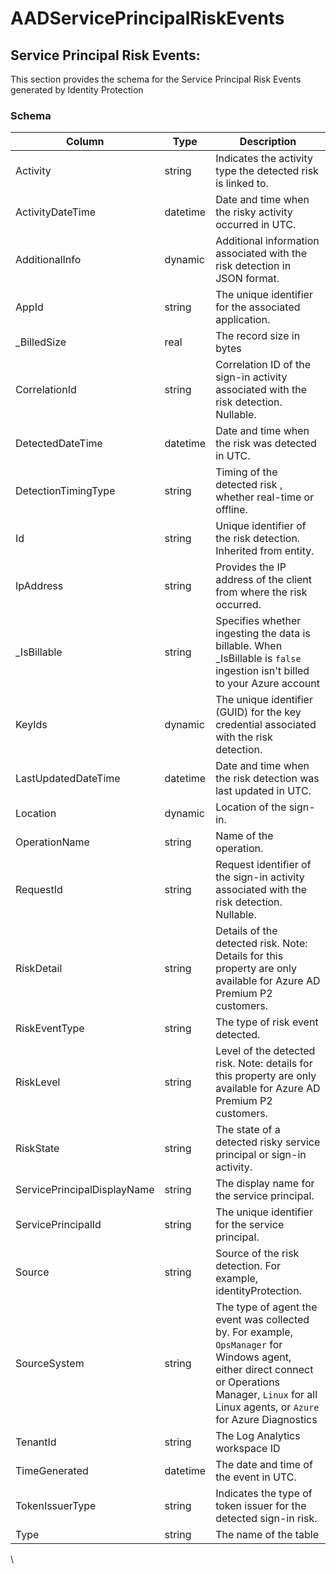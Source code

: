 # AADServicePrincipalRiskEvents

## Service Principal Risk Events:

This section provides the schema for the Service Principal Risk Events generated by Identity Protection

### Schema

| Column                      | Type     | Description                                                                                                                                                                                            |
| --------------------------- | -------- | ------------------------------------------------------------------------------------------------------------------------------------------------------------------------------------------------------ |
| Activity                    | string   | Indicates the activity type the detected risk is linked to.                                                                                                                                            |
| ActivityDateTime            | datetime | Date and time when the risky activity occurred in UTC.                                                                                                                                                 |
| AdditionalInfo              | dynamic  | Additional information associated with the risk detection in JSON format.                                                                                                                              |
| AppId                       | string   | The unique identifier for the associated application.                                                                                                                                                  |
| \_BilledSize                | real     | The record size in bytes                                                                                                                                                                               |
| CorrelationId               | string   | Correlation ID of the sign-in activity associated with the risk detection. Nullable.                                                                                                                   |
| DetectedDateTime            | datetime | Date and time when the risk was detected in UTC.                                                                                                                                                       |
| DetectionTimingType         | string   | Timing of the detected risk , whether real-time or offline.                                                                                                                                            |
| Id                          | string   | Unique identifier of the risk detection. Inherited from entity.                                                                                                                                        |
| IpAddress                   | string   | Provides the IP address of the client from where the risk occurred.                                                                                                                                    |
| \_IsBillable                | string   | Specifies whether ingesting the data is billable. When \_IsBillable is `false` ingestion isn't billed to your Azure account                                                                            |
| KeyIds                      | dynamic  | The unique identifier (GUID) for the key credential associated with the risk detection.                                                                                                                |
| LastUpdatedDateTime         | datetime | Date and time when the risk detection was last updated in UTC.                                                                                                                                         |
| Location                    | dynamic  | Location of the sign-in.                                                                                                                                                                               |
| OperationName               | string   | Name of the operation.                                                                                                                                                                                 |
| RequestId                   | string   | Request identifier of the sign-in activity associated with the risk detection. Nullable.                                                                                                               |
| RiskDetail                  | string   | Details of the detected risk. Note: Details for this property are only available for Azure AD Premium P2 customers.                                                                                    |
| RiskEventType               | string   | The type of risk event detected.                                                                                                                                                                       |
| RiskLevel                   | string   | Level of the detected risk. Note: details for this property are only available for Azure AD Premium P2 customers.                                                                                      |
| RiskState                   | string   | The state of a detected risky service principal or sign-in activity.                                                                                                                                   |
| ServicePrincipalDisplayName | string   | The display name for the service principal.                                                                                                                                                            |
| ServicePrincipalId          | string   | The unique identifier for the service principal.                                                                                                                                                       |
| Source                      | string   | Source of the risk detection. For example, identityProtection.                                                                                                                                         |
| SourceSystem                | string   | The type of agent the event was collected by. For example, `OpsManager` for Windows agent, either direct connect or Operations Manager, `Linux` for all Linux agents, or `Azure` for Azure Diagnostics |
| TenantId                    | string   | The Log Analytics workspace ID                                                                                                                                                                         |
| TimeGenerated               | datetime | The date and time of the event in UTC.                                                                                                                                                                 |
| TokenIssuerType             | string   | Indicates the type of token issuer for the detected sign-in risk.                                                                                                                                      |
| Type                        | string   | The name of the table                                                                                                                                                                                  |

\
